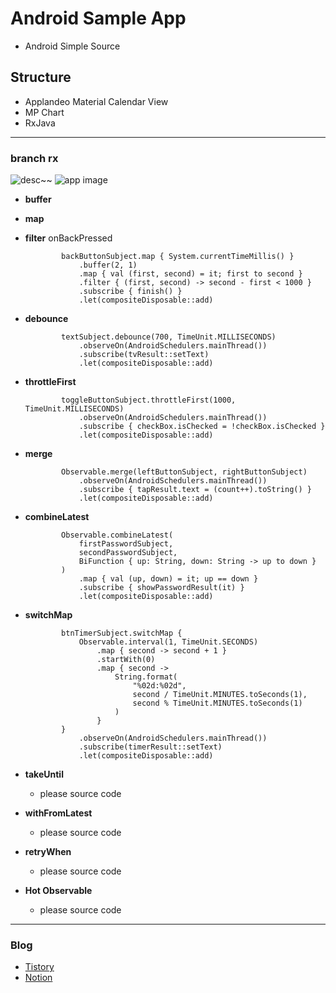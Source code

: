 # Android Sample App
- Android Simple Source




## Structure
- Applandeo Material Calendar View
- MP Chart
- RxJava
___




### branch rx
![desc~~](Users/a1/Desktop/스크린샷\2020-12-25\오후\6.46.01.png)
![app image](/Users/a1/Desktop/스크린샷\2020-12-25\오후\6.46.18.png)

- **buffer**
- **map**
- **filter**
  onBackPressed
  ```(kotlin)
          backButtonSubject.map { System.currentTimeMillis() }
              .buffer(2, 1)
              .map { val (first, second) = it; first to second }
              .filter { (first, second) -> second - first < 1000 }
              .subscribe { finish() }
              .let(compositeDisposable::add)
  ```
            
- **debounce**
  ```(kotlin)
          textSubject.debounce(700, TimeUnit.MILLISECONDS)
              .observeOn(AndroidSchedulers.mainThread())
              .subscribe(tvResult::setText)
              .let(compositeDisposable::add)
  ```
  
- **throttleFirst**
  ```(kotlin)
          toggleButtonSubject.throttleFirst(1000, TimeUnit.MILLISECONDS)
              .observeOn(AndroidSchedulers.mainThread())
              .subscribe { checkBox.isChecked = !checkBox.isChecked }
              .let(compositeDisposable::add)
  ```
  
- **merge**
  ```(kotlin)
          Observable.merge(leftButtonSubject, rightButtonSubject)
              .observeOn(AndroidSchedulers.mainThread())
              .subscribe { tapResult.text = (count++).toString() }
              .let(compositeDisposable::add)
  ```
  
- **combineLatest**
  ```(kotlin)
          Observable.combineLatest(
              firstPasswordSubject,
              secondPasswordSubject,
              BiFunction { up: String, down: String -> up to down }
          )
              .map { val (up, down) = it; up == down }
              .subscribe { showPasswordResult(it) }
              .let(compositeDisposable::add)
  ```
  
- **switchMap**
  ```(kotlin)
          btnTimerSubject.switchMap {
              Observable.interval(1, TimeUnit.SECONDS)
                  .map { second -> second + 1 }
                  .startWith(0)
                  .map { second ->
                      String.format(
                          "%02d:%02d",
                          second / TimeUnit.MINUTES.toSeconds(1),
                          second % TimeUnit.MINUTES.toSeconds(1)
                      )
                  }
          }
              .observeOn(AndroidSchedulers.mainThread())
              .subscribe(timerResult::setText)
              .let(compositeDisposable::add)
  ```
   
  
- **takeUntil**
    - please source code

- **withFromLatest**
    - please source code

- **retryWhen**
    - please source code

- **Hot Observable**
    - please source code
___




### Blog 
- [Tistory](https://class-programming.tistory.com/)
- [Notion](https://www.notion.so/fundevjay/Posting-ddf96b24265e414fb2d9e8fc5d388b80)